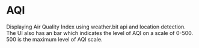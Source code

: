 # AQI
Displaying Air Quality Index using weather.bit api and location detection.
The UI also has an bar which indicates the level of AQI on a scale of 0-500. 500 is the maximum level of AQI scale.

